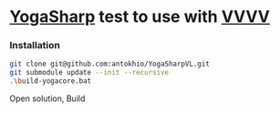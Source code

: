 # [YogaSharp](https://github.com/Haselnussbomber/YogaSharp) test to use with [VVVV](https://visualprogramming.net/)

### Installation

```sh
git clone git@github.com:antokhio/YogaSharpVL.git
git submodule update --init --recursive
.\build-yogacore.bat
```

Open solution, Build
